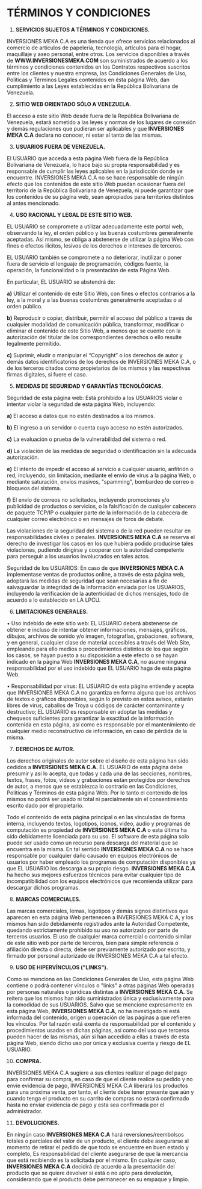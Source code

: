 # **TÉRMINOS Y CONDICIONES**

1. **SERVICIOS SUJETOS A TÉRMINOS Y CONDICIONES.**

INVERSIONES MEKA C.A es una tienda que ofrece servicios relacionados al comercio de artículos de papelería, tecnología, artículos para el hogar, maquillaje y aseo personal, entre otros. Los servicios disponibles a través de **WWW.INVERSIONESMEKA.COM** son suministrados de acuerdo a los términos y condiciones contenidos en los Contratos respectivos suscritos entre los clientes y nuestra empresa, las Condiciones Generales de Uso, Políticas y Términos Legales contenidos en ésta página Web, dan cumplimiento a las Leyes establecidas en la República Bolivariana de Venezuela.

2. **SITIO WEB ORIENTADO SÓLO A VENEZUELA.**

El acceso a este sitio Web desde fuera de la República Bolivariana de Venezuela, estará sometido a las leyes y normas de los lugares de conexión y demás regulaciones que pudieran ser aplicables y que **INVERSIONES MEKA C.A** declara no conocer, ni estar al tanto de las mismas.

3. **USUARIOS FUERA DE VENEZUELA.**

El USUARIO que acceda a esta página Web fuera de la República Bolivariana de Venezuela, lo hace bajo su propia responsabilidad y es responsable de cumplir las leyes aplicables en la jurisdicción donde se encuentre.
INVERSIONES MEKA C.A no se hace responsable de ningún efecto que los contenidos de este sitio Web puedan ocasionar fuera del territorio de la República Bolivariana de Venezuela, ni puede garantizar que los contenidos de su página web, sean apropiados para territorios distintos al antes mencionado.

4. **USO RACIONAL Y LEGAL DE ESTE SITIO WEB.**

EL USUARIO se compromete a utilizar adecuadamente este portal web, observando la ley, el orden público y las buenas costumbres generalmente aceptadas. Así mismo, se obliga a abstenerse de utilizar la página Web con fines o efectos ilícitos, lesivos de los derechos e intereses de terceros.

EL USUARIO también se compromete a no deteriorar, inutilizar o poner fuera de servicio el lenguaje de programación, códigos fuente, la operación, la funcionalidad o la presentación de esta Página Web.

En particular, EL USUARIO se abstendrá de:

**a)** Utilizar el contenido de este Sitio Web, con fines o efectos contrarios a la ley, a la moral y a las buenas costumbres generalmente aceptadas o al orden público.

**b)** Reproducir o copiar, distribuir, permitir el acceso del público a través de cualquier modalidad de comunicación pública, transformar, modificar o eliminar el contenido de este Sitio Web, a menos que se cuente con la autorización del titular de los correspondientes derechos o ello resulte legalmente permitido.

**c)** Suprimir, eludir o manipular el “Copyright” o los derechos de autor y demás datos identificatorios de los derechos de INVERSIONES MEKA C.A, o de los terceros citados como propietarios de los mismos y las respectivas firmas digitales, si fuere el caso.

5. **MEDIDAS DE SEGURIDAD Y GARANTÍAS TECNOLÓGICAS.**

Seguridad de esta página web: Está prohibido a los USUARIOS violar o intentar violar la seguridad de esta página Web, incluyendo:

**a)** El acceso a datos que no estén destinados a los mismos.

**b)** El ingreso a un servidor o cuenta cuyo acceso no estén autorizados.

**c)** La evaluación o prueba de la vulnerabilidad del sistema o red.

**d)** La violación de las medidas de seguridad o identificación sin la adecuada autorización.

**e)** El intento de impedir el acceso al servicio a cualquier usuario, anfitrión o red, incluyendo, sin limitación, mediante el envío de virus a la página Web, o mediante saturación, envíos masivos, "spamming", bombardeo de correo o bloqueos del sistema.

**f)** El envío de correos no solicitados, incluyendo promociones y/o publicidad de productos o servicios, o la falsificación de cualquier cabecera de paquete TCP/IP o cualquier parte de la información de la cabecera de cualquier correo electrónico o en mensajes de foros de debate.

Las violaciones de la seguridad del sistema o de la red pueden resultar en responsabilidades civiles o penales. **INVERSIONES MEKA C.A** se reserva el derecho de investigar los casos en los que hubiera podido producirse tales violaciones, pudiendo dirigirse y cooperar con la autoridad competente para perseguir a los usuarios involucrados en tales actos.

Seguridad de los USUARIOS: En caso de que **INVERSIONES MEKA C.A** implementase ventas de productos online, a través de esta página web, adoptará las medidas de seguridad que sean necesarias a fin de salvaguardar la integridad de la información enviada por los USUARIOS, incluyendo la verificación de la autenticidad de dichos mensajes, todo de acuerdo a lo establecido en LA LPCU.

6. **LIMITACIONES GENERALES.**

•	Uso indebido de este sitio web: EL USUARIO deberá abstenerse de obtener e incluso de intentar obtener informaciones, mensajes, gráficos, dibujos, archivos de sonido y/o imagen, fotografías, grabaciones, software, y en general, cualquier clase de material accesibles a través del Web Site, empleando para ello medios o procedimientos distintos de los que según los casos, se hayan puesto a su disposición a este efecto o se hayan indicado en la página Web **INVERSIONES MEKA C.A**, no asume ninguna responsabilidad por el uso indebido que EL USUARIO haga de esta página Web.

•	Responsabilidad por virus: EL USUARIO de esta página entiende y acepta que INVERSIONES MEKA C.A no garantiza en forma alguna que los archivos de textos o gráficos disponibles, según lo previsto en estos avisos, estarán libres de virus, caballos de Troya u códigos de carácter contaminante y destructivo; EL USUARIO es responsable en adoptar las medidas y chequeos suficientes para garantizar la exactitud de la información contenida en esta página, así como es responsable por el mantenimiento de cualquier medio reconstructivo de información, en caso de pérdida de la misma.

7. **DERECHOS DE AUTOR.**

Los derechos originales de autor sobre el diseño de esta página han sido cedidos a **INVERSIONES MEKA C.A.** EL USUARIO de esta página debe presumir y así lo acepta, que todas y cada una de las secciones, nombres, textos, frases, fotos, videos y grabaciones están protegidos por derechos de autor, a menos que se establezca lo contrario en las Condiciones, Políticas y Términos de esta página Web. Por lo tanto el contenido de los mismos no podrá ser usado ni total ni parcialmente sin el consentimiento escrito dado por el propietario.

Todo el contenido de esta página principal o en las vinculadas de forma interna, incluyendo textos, logotipos, íconos, video, audio y programas de computación es propiedad de **INVERSIONES MEKA C.A**  o esta última ha sido debidamente licenciada para su uso. El software de esta página solo puede ser usado como un recurso para descarga del material que se encuentra en la misma. En tal sentido **INVERSIONES MEKA C.A** no se hace responsable por cualquier daño causado en equipos electrónicos de usuarios por haber empleado los programas de computación disponibles ya que EL USUARIO los descarga a su propio riesgo. **INVERSIONES MEKA C.A** ha hecho sus mejores esfuerzos técnicos para evitar cualquier tipo de incompatibilidad con los equipos electrónicos que recomienda utilizar para descargar dichos programas.

8. **MARCAS COMERCIALES.**

Las marcas comerciales, lemas, logotipos y demás signos distintivos que aparecen en esta página Web pertenecen a INVERSIONES MEKA C.A, y los mismos han sido debidamente registrados ante la Autoridad Competente, quedando estrictamente prohibido su uso no autorizado por parte de terceros usuarios. El uso de cualquier marca comercial o contenido similar de este sitio web por parte de terceros, bien para simple referencia o afiliación directa o directa, debe ser previamente autorizado por escrito, y firmado por personal autorizado de INVERSIONES MEKA C.A a tal efecto.

9. **USO DE HIPERVÍNCULOS ("LINKS").**

Como se menciona en las Condiciones Generales de Uso, esta página Web contiene o podrá contener vínculos o "links" a otras páginas Web operadas por personas naturales o jurídicas distintas a **INVERSIONES MEKA C.A.** Se reitera que los mismos han sido suministrados única y exclusivamente para la comodidad de sus USUARIOS. Salvo que se mencione expresamente en esta página Web, **INVERSIONES MEKA C.A**, no ha investigado ni está informada del contenido, origen u operación de las páginas a que refieren los vínculos. Por tal razón está exenta de responsabilidad por el contenido y procedimientos usados en dichas páginas, así como del uso que terceros pueden hacer de las mismas, aún si han accedido a ellas a través de esta página Web, siendo dicho uso por única y exclusiva cuenta y riesgo de EL USUARIO.

10. **COMPRA.**

INVERSIONES MEKA C.A sugiere a sus clientes realizar el pago del pago para confirmar su compra, en caso de que el cliente realice su pedido y no envíe evidencia de pago, INVERSIONES MEKA C.A  liberará los productos para una próxima venta, por tanto, el cliente debe tener presente que aún y cuando tenga el producto en su carrito de compras no estará confirmado hasta no enviar evidencia de pago y esta sea confirmada por el administrador.

11. **DEVOLUCIONES.**

En ningún caso **INVERSIONES MEKA C.A** hará reversiones/reembolsos totales o parciales del valor de un producto, el cliente debe asegurarse al momento de retirar el pedido de que todo se encuentre en buen estado y completo, Es responsabilidad del cliente asegurarse de que la mercancía que está  recibiendo es la solicitada por el mismo. En cualquier caso, **INVERSIONES MEKA C.A** decidirá de acuerdo a la presentación del producto que se quiere devolver si está o no apto para devolución, considerando que el producto debe permanecer en su empaque y limpio.

